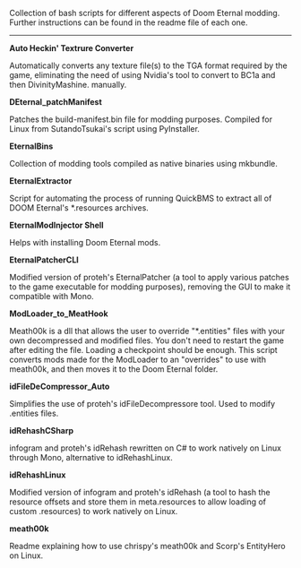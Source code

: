 Collection of bash scripts for different aspects of Doom Eternal modding. Further instructions can be found in the readme file of each one.

------------------------

**Auto Heckin' Textrure Converter**

Automatically converts any texture file(s) to the TGA format required by the game, eliminating the need of using Nvidia's tool to convert to BC1a and then DivinityMashine. manually.

**DEternal_patchManifest**

Patches the build-manifest.bin file for modding purposes. Compiled for Linux from SutandoTsukai's script using PyInstaller.

**EternalBins**

Collection of modding tools compiled as native binaries using mkbundle.

**EternalExtractor**

Script for automating the process of running QuickBMS to extract all of DOOM Eternal's \*.resources archives.

**EternalModInjector Shell**

Helps with installing Doom Eternal mods.

**EternalPatcherCLI**

Modified version of proteh's EternalPatcher (a tool to apply various patches to the game executable for modding purposes), removing the GUI to make it compatible with Mono.

**ModLoader_to_MeatHook**

Meath00k is a dll that allows the user to override "\*.entities" files with your own decompressed and modified files. You don't need to restart the game after editing the file. Loading a checkpoint should be enough. This script converts mods made for the ModLoader to an "overrides" to use with meath00k, and then moves it to the Doom Eternal folder.

**idFileDeCompressor_Auto**

Simplifies the use of proteh's idFileDecompressore tool. Used to modify .entities files.

**idRehashCSharp**

infogram and proteh's idRehash rewritten on C# to work natively on Linux through Mono, alternative to idRehashLinux.

**idRehashLinux**

Modified version of infogram and proteh's idRehash (a tool to hash the resource offsets and store them in meta.resources to allow loading of custom .resources) to work natively on Linux.

**meath00k**

Readme explaining how to use chrispy's meath00k and Scorp's EntityHero on Linux.
